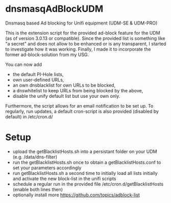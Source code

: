# dnsmasqAdBlockUDM
Dnsmasq based Ad blocking for Unifi equipment (UDM-SE & UDM-PRO)

This is the extension script for the provided ad-block feature for the UDM (as of version 3.0.13 or compatible).
Since the provided list is something like "a secret" and does not allow to be enhanced or is any transparent, I started to investigate how it was working.
Finally, I made it to incorporate the former ad-block-solution from my USG.

You can now add 
- the default PI-Hole lists, 
- own user-defined URLs, 
- an own dnsblacklist for own URLs to be blocked,
- a dnswhitelist to keep URLs from being blocked by the above,
- disable the unify default list but use your own only.

Furthermore, the script allows for an email notification to be set up.
To regularly, run updates, a default cron-script is also provided (disabled by default) in /etc/cron.d/

# Setup
- upload the getBlacklistHosts.sh into a persistant folder on your UDM (e.g. /data/dns-filter)
- run the getBlacklistHosts.sh once to obtain a getBlacklistHosts.conf to set your parameters accordingly
- run getBlacklistHosts.sh a second time to initially load all lists initially and activate the new block-list in the unifi scripts
- schedule a regular run in the provided file /etc/cron.d/getBlacklistHosts (enable both lines then)
- optionally install more https://github.com/topics/adblock-list

